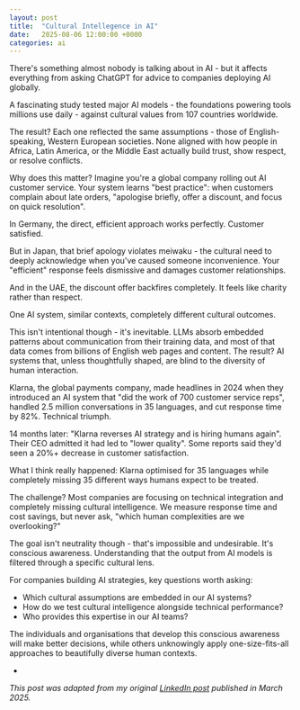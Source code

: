 ```yaml
---
layout: post
title:  "Cultural Intellegence in AI"
date:   2025-08-06 12:00:00 +0000
categories: ai
---
```


There's something almost nobody is talking about in AI - but it affects everything from asking ChatGPT for advice to companies deploying AI globally.

A fascinating study tested major AI models - the foundations powering tools millions use daily - against cultural values from 107 countries worldwide.

The result? Each one reflected the same assumptions - those of English-speaking, Western European societies. None aligned with how people in Africa, Latin America, or the Middle East actually build trust, show respect, or resolve conflicts.

Why does this matter? Imagine you're a global company rolling out AI customer service. Your system learns "best practice": when customers complain about late orders, "apologise briefly, offer a discount, and focus on quick resolution".

In Germany, the direct, efficient approach works perfectly. Customer satisfied.

But in Japan, that brief apology violates meiwaku - the cultural need to deeply acknowledge when you've caused someone inconvenience. Your "efficient" response feels dismissive and damages customer relationships.

And in the UAE, the discount offer backfires completely. It feels like charity rather than respect.

One AI system, similar contexts, completely different cultural outcomes.

This isn't intentional though - it's inevitable. LLMs absorb embedded patterns about communication from their training data, and most of that data comes from billions of English web pages and content. The result? AI systems that, unless thoughtfully shaped, are blind to the diversity of human interaction.

Klarna, the global payments company, made headlines in 2024 when they introduced an AI system that "did the work of 700 customer service reps", handled 2.5 million conversations in 35 languages, and cut response time by 82%. Technical triumph.

14 months later: "Klarna reverses AI strategy and is hiring humans again". Their CEO admitted it had led to "lower quality". Some reports said they'd seen a 20%+ decrease in customer satisfaction.

What I think really happened: Klarna optimised for 35 languages while completely missing 35 different ways humans expect to be treated.

The challenge? Most companies are focusing on technical integration and completely missing cultural intelligence. We measure response time and cost savings, but never ask, "which human complexities are we overlooking?"

The goal isn't neutrality though - that's impossible and undesirable. It's conscious awareness. Understanding that the output from AI models is filtered through a specific cultural lens.


For companies building AI strategies, key questions worth asking:

* Which cultural assumptions are embedded in our AI systems?
* How do we test cultural intelligence alongside technical performance?
* Who provides this expertise in our AI teams?


The individuals and organisations that develop this conscious awareness will make better decisions, while others unknowingly apply one-size-fits-all approaches to beautifully diverse human contexts.

-

_This post was adapted from my original [LinkedIn post][li-link] published in March 2025._

[li-link]: https://www.linkedin.com/posts/teybannerman_2023-show-me-your-ai-roadmap-2024-activity-7298693345558577152-B4yg